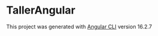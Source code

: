# TallerAngular

This project was generated with [Angular CLI](https://github.com/angular/angular-cli) version 16.2.7
